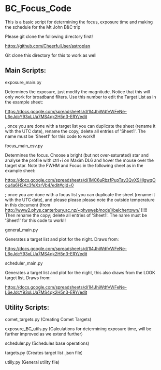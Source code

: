 # BC_Focus_Code

This is a basic script for determining the focus, exposure time and making the schedule for the Mt John B&C trip

Please git clone the following directory first!

https://github.com/CheerfulUser/astroplan

Git clone this directory for this to work as well

## Main Scripts:



exposure_main.py

Determines the exposure, just modify the magnitude. Notice that this will only work for broadband filters. Use this number to edit the Target List as in the example sheet:

https://docs.google.com/spreadsheets/d/1l4JhjWdfvWFeNe-L6eJdcY93oLUa7MS4qk2H5n3-ERY/edit

, once you are done with a target list you can duplicate the sheet (rename it with the UTC date), rename the copy, delete all entries of 'Sheet1'. The name must be 'Sheet1' for this code to work!!

focus_main_csv.py

Determines the focus. Choose a bright (but not over-saturated) star and analyse the profile with ctrl+i on Maxim DL6 and hover the mouse over the target star. Note the FWHM and Focus in the following sheet as in the example sheet:

https://docs.google.com/spreadsheets/d/1MC6uRbzfPupTay3QvXSHlgwqOou4a6H2Ac3feXzrVb4/edit#gid=0

; once you are done with a focus list you can duplicate the sheet (rename it with the UTC date), and please please please note the outside temperature in this document (from http://www2.phys.canterbury.ac.nz/~physweb/node1/belchertown/ )!!!! Then rename the copy; delete all entries of 'Sheet1'. The name must be 'Sheet1' for this code to work!!


general_main.py

Generates a target list and plot for the night. Draws from:

https://docs.google.com/spreadsheets/d/1l4JhjWdfvWFeNe-L6eJdcY93oLUa7MS4qk2H5n3-ERY/edit

scheduler_main.py

Generates a target list and plot for the night, this also draws from the LOOK target list. Draws from:

https://docs.google.com/spreadsheets/d/1l4JhjWdfvWFeNe-L6eJdcY93oLUa7MS4qk2H5n3-ERY/edit



## Utility Scripts:

comet_targets.py (Creating Comet Targets)

exposure_BC_utils.py (Calculations for determining exposure time, will be further improved as we extend further)

scheduler.py (Schedules base operations)

targets.py (Creates target list .json file)

utilly.py (General utility file)

